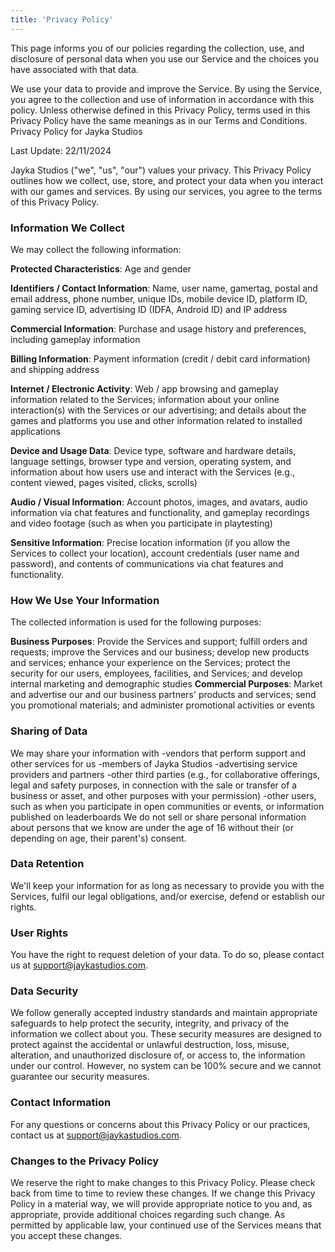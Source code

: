 ```yaml
---
title: 'Privacy Policy'
---
```


This page informs you of our policies regarding the collection, use, and disclosure of personal data when you use our Service and the choices you have associated with that data.

We use your data to provide and improve the Service. By using the Service, you agree to the collection and use of information in accordance with this policy. Unless otherwise defined in this Privacy Policy, terms used in this Privacy Policy have the same meanings as in our Terms and Conditions.
Privacy Policy for Jayka Studios

Last Update: 22/11/2024

Jayka Studios ("we", "us", "our") values your privacy. This Privacy Policy outlines how we collect, use, store, and protect your data when you interact with our games and services. By using our services, you agree to the terms of this Privacy Policy.

### Information We Collect

We may collect the following information:

**Protected Characteristics**: Age and gender

**Identifiers / Contact Information**: Name, user name, gamertag, postal and email address, phone number, unique IDs, mobile device ID, platform ID, gaming service ID, advertising ID (IDFA, Android ID) and IP address

**Commercial Information**: Purchase and usage history and preferences, including gameplay information

**Billing Information**: Payment information (credit / debit card information) and shipping address

**Internet / Electronic Activity**: Web / app browsing and gameplay information related to the Services; information about your online interaction(s) with the Services or our advertising; and details about the games and platforms you use and other information related to installed applications

**Device and Usage Data**: Device type, software and hardware details, language settings, browser type and version, operating system, and information about how users use and interact with the Services (e.g., content viewed, pages visited, clicks, scrolls)

**Audio / Visual Information**: Account photos, images, and avatars, audio information via chat features and functionality, and gameplay recordings and video footage (such as when you participate in playtesting)

**Sensitive Information**: Precise location information (if you allow the Services to collect your location), account credentials (user name and password), and contents of communications via chat features and functionality.

### How We Use Your Information

The collected information is used for the following purposes:

**Business Purposes**: Provide the Services and support; fulfill orders and requests; improve the Services and our business; develop new products and services; enhance your experience on the Services; protect the security for our users, employees, facilities, and Services; and develop internal marketing and demographic studies
**Commercial Purposes**: Market and advertise our and our business partners' products and services; send you promotional materials; and administer promotional activities or events

### Sharing of Data

We may share your information with
-vendors that perform support and other services for us
-members of Jayka Studios 
-advertising service providers and partners
-other third parties (e.g., for collaborative offerings, legal and safety purposes, in connection with the sale or transfer of a business or asset, and other purposes with your permission)
-other users, such as when you participate in open communities or events, or information published on leaderboards
We do not sell or share personal information about persons that we know are under the age of 16 without their (or depending on age, their parent's) consent.

### Data Retention

We'll keep your information for as long as necessary to provide you with the Services, fulfil our legal obligations, and/or exercise, defend or establish our rights.

### User Rights

You have the right to request deletion of your data. To do so, please contact us at support@jaykastudios.com.

### Data Security

We follow generally accepted industry standards and maintain appropriate safeguards to help protect the security, integrity, and privacy of the information we collect about you. These security measures are designed to protect against the accidental or unlawful destruction, loss, misuse, alteration, and unauthorized disclosure of, or access to, the information under our control. However, no system can be 100% secure and we cannot guarantee our security measures.

### Contact Information

For any questions or concerns about this Privacy Policy or our practices, contact us at support@jaykastudios.com.

### Changes to the Privacy Policy

We reserve the right to make changes to this Privacy Policy. Please check back from time to time to review these changes. If we change this Privacy Policy in a material way, we will provide appropriate notice to you and, as appropriate, provide additional choices regarding such change. As permitted by applicable law, your continued use of the Services means that you accept these changes.